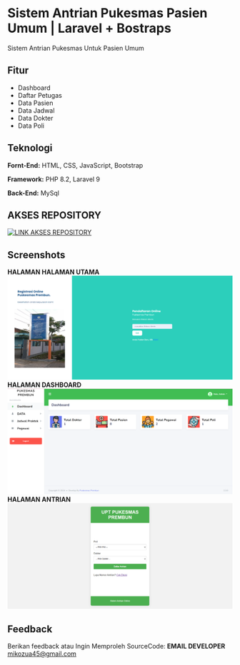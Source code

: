 
# Sistem Antrian Pukesmas Pasien Umum | Laravel + Bostraps

Sistem Antrian Pukesmas Untuk Pasien Umum


## Fitur

- Dashboard
- Daftar Petugas
- Data Pasien
- Data Jadwal
- Data Dokter
- Data Poli


## Teknologi

**Fornt-End:** HTML, CSS, JavaScript, Bootstrap 

**Framework:** PHP 8.2, Laravel 9

**Back-End:** MySql

## AKSES REPOSITORY

[![LINK AKSES REPOSITORY](https://img.shields.io/badge/AKSES-blue?style=for-the-badge&logo=github)](git@github.com:winnicodeofficial/LARAVEL-ANTRIAN-ONLINE-PUKESMAS.git)



## Screenshots

**HALAMAN HALAMAN UTAMA** 
![App Screenshot](screenshot/utama.png)
**HALAMAN DASHBOARD** 
![App Screenshot](screenshot/dashboard.png)
**HALAMAN ANTRIAN** 
![App Screenshot](screenshot/antrian.png)


## Feedback

Berikan feedback atau Ingin Memproleh SourceCode:
**EMAIL DEVELOPER**
mikozua45@gmail.com



